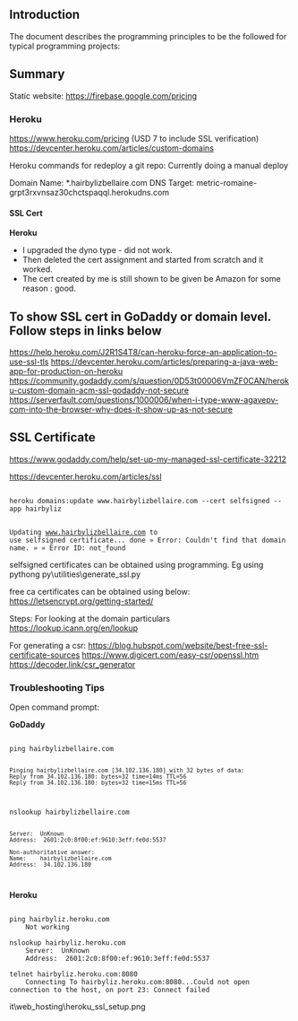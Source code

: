 ## Introduction
The document describes the programming principles to be the followed for typical programming projects:

## Summary

Static website:
https://firebase.google.com/pricing



### Heroku

https://www.heroku.com/pricing (USD 7 to include SSL verification)
https://devcenter.heroku.com/articles/custom-domains

Heroku commands for redeploy a git repo: Currently doing a manual deploy

Domain Name: *.hairbylizbellaire.com
DNS Target: metric-romaine-grpt3rxvnsaz30chctspaqql.herokudns.com

#### SSL Cert

**Heroku**
- I upgraded the dyno type - did not work. 
- Then deleted the cert assignment and started from scratch and it worked. 
- The cert created by me is still shown to be given be Amazon for some reason : good.

To show SSL cert in GoDaddy or domain level. Follow steps in links below
- 

https://help.heroku.com/J2R1S4T8/can-heroku-force-an-application-to-use-ssl-tls
https://devcenter.heroku.com/articles/preparing-a-java-web-app-for-production-on-heroku
https://community.godaddy.com/s/question/0D53t00006VmZF0CAN/heroku-custom-domain-acm-ssl-godaddy-not-secure
https://serverfault.com/questions/1000006/when-i-type-www-agavepv-com-into-the-browser-why-does-it-show-up-as-not-secure

## SSL Certificate

https://www.godaddy.com/help/set-up-my-managed-ssl-certificate-32212

https://devcenter.heroku.com/articles/ssl

<code>
heroku domains:update www.hairbylizbellaire.com --cert selfsigned --app hairbyliz

Updating www.hairbylizbellaire.com to use selfsigned certificate... done
 »   Error: Couldn't find that domain name.
 »
 »   Error ID: not_found
</code>

selfsigned certificates can be obtained using programming. Eg using pythong
py\utilities\generate_ssl.py

free ca certificates can be obtained using below:
https://letsencrypt.org/getting-started/

Steps:
For looking at the domain particulars
https://lookup.icann.org/en/lookup

For generating a csr:
https://blog.hubspot.com/website/best-free-ssl-certificate-sources
https://www.digicert.com/easy-csr/openssl.htm
https://decoder.link/csr_generator


### Troubleshooting Tips

Open command prompt:

**GoDaddy**

<code>
ping hairbylizbellaire.com

    Pinging hairbylizbellaire.com [34.102.136.180] with 32 bytes of data:
    Reply from 34.102.136.180: bytes=32 time=14ms TTL=56
    Reply from 34.102.136.180: bytes=32 time=15ms TTL=56
</code>


<code>
nslookup hairbylizbellaire.com

    Server:  UnKnown
    Address:  2601:2c0:8f00:ef:9610:3eff:fe0d:5537

    Non-authoritative answer:
    Name:    hairbylizbellaire.com
    Address:  34.102.136.180
</code>

**Heroku**


<code>
ping hairbyliz.heroku.com
    Not working
</code>


<code>
nslookup hairbyliz.heroku.com
    Server:  UnKnown
    Address:  2601:2c0:8f00:ef:9610:3eff:fe0d:5537
</code>

<code>
telnet hairbyliz.heroku.com:8080
    Connecting To hairbyliz.heroku.com:8080...Could not open connection to the host, on port 23: Connect failed
</code>

it\web_hosting\heroku_ssl_setup.png
